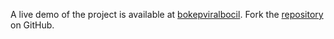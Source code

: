 A live demo of the project is available at [bokepviralbocil](https://bokepviralbocil.pages.dev).
Fork the [repository](https://github.com/polastimirsa) on GitHub.